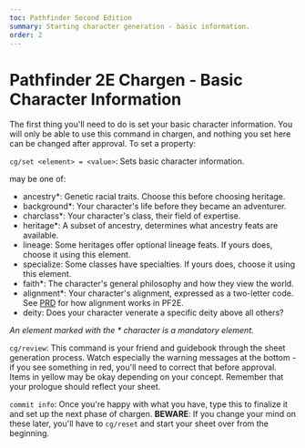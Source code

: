 ```yaml
---
toc: Pathfinder Second Edition
summary: Starting character generation - basic information.
order: 2
---
```

# Pathfinder 2E Chargen - Basic Character Information

The first thing you'll need to do is set your basic character information. You will only be able to use this command in chargen, and nothing you set here can be changed after approval. To set a property:

`cg/set <element> = <value>`: Sets basic character information.

<element> may be one of:

* ancestry*: Genetic racial traits. Choose this before choosing heritage.
* background*: Your character's life before they became an adventurer.
* charclass*: Your character's class, their field of expertise.
* heritage*: A subset of ancestry, determines what ancestry feats are available.
* lineage: Some heritages offer optional lineage feats. If yours does, choose it using this element.
* specialize: Some classes have specialties. If yours does, choose it using this element.
* faith*: The character's general philosophy and how they view the world.
* alignment*: Your character's alignment, expressed as a two-letter code. See [PRD](https://2e.aonprd.com/Rules.aspx?ID=95) for how alignment works in PF2E.
* deity: Does your character venerate a specific deity above all others?

_An element marked with the * character is a mandatory element._

`cg/review`: This command is your friend and guidebook through the sheet generation process. Watch especially the warning messages at the bottom - if you see something in red, you'll need to correct that before approval. Items in yellow may be okay depending on your concept. Remember that your prologue should reflect your sheet.

`commit info`: Once you're happy with what you have, type this to finalize it and set up the next phase of chargen. **BEWARE**: If you change your mind on these later, you'll have to `cg/reset` and start your sheet over from the beginning.
